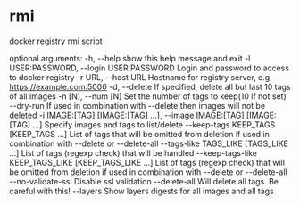 # rmi
docker  registry rmi script


optional arguments:
  -h, --help            show this help message and exit
  -l USER:PASSWORD, --login USER:PASSWORD
                        Login and password to access to docker registry
  -r URL, --host URL    Hostname for registry server, e.g.
                        https://example.com:5000
  -d, --delete          If specified, delete all but last 10 tags of all
                        images
  -n [N], --num [N]     Set the number of tags to keep(10 if not set)
  --dry-run             If used in combination with --delete,then images will
                        not be deleted
  -i IMAGE:[TAG] [IMAGE:[TAG] ...], --image IMAGE:[TAG] [IMAGE:[TAG] ...]
                        Specify images and tags to list/delete
  --keep-tags KEEP_TAGS [KEEP_TAGS ...]
                        List of tags that will be omitted from deletion if
                        used in combination with --delete or --delete-all
  --tags-like TAGS_LIKE [TAGS_LIKE ...]
                        List of tags (regexp check) that will be handled
  --keep-tags-like KEEP_TAGS_LIKE [KEEP_TAGS_LIKE ...]
                        List of tags (regexp check) that will be omitted from
                        deletion if used in combination with --delete or
                        --delete-all
  --no-validate-ssl     Disable ssl validation
  --delete-all          Will delete all tags. Be careful with this!
  --layers              Show layers digests for all images and all tags
